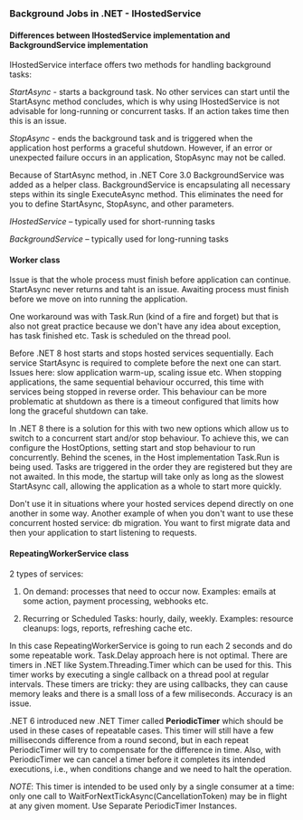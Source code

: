 ### Background Jobs in .NET - IHostedService

#### Differences between IHostedService implementation and BackgroundService implementation

IHostedService interface offers two methods for handling background tasks:

*StartAsync* - starts a background task. No other services can start until the StartAsync method concludes, which is why using IHostedService is not advisable for long-running or concurrent tasks. If an action takes time then this is an issue.

*StopAsync* - ends the background task and is triggered when the application host performs a graceful shutdown. However, if an error or unexpected failure occurs in an application, StopAsync may not be called.

Because of StartAsync method, in .NET Core 3.0 BackgroundService was added as a helper class. BackgroundService is encapsulating all necessary steps within its single ExecuteAsync method. This eliminates the need for you to define StartAsync, StopAsync, and other parameters.

*IHostedService* – typically used for short-running tasks

*BackgroundService* – typically used for long-running tasks

#### Worker class

Issue is that the whole process must finish before application can continue.  StartAsync never returns and taht is an issue. Awaiting process must finish before we move on into running the application.

One workaround was with Task.Run (kind of a fire and forget) but that is also not great practice because we don't have any idea about exception, has task finished etc. Task is scheduled on the thread pool.

Before .NET 8  host starts and stops hosted services sequentially. Each service StartAsync is required to complete before the next one can start. Issues here: slow application warm-up, scaling issue etc. When stopping applications, the same sequential behaviour occurred, this time with services being stopped in reverse order.  This behaviour can be more problematic at shutdown as there is a timeout configured that limits how long the graceful shutdown can take.

In .NET 8 there is a solution for this with two new options which allow us to switch to a concurrent start and/or stop behaviour. To achieve this, we can configure the HostOptions, setting start and stop behaviour to run concurrently. Behind the scenes, in the Host implementation Task.Run is being used. Tasks are triggered in the order they are registered but they are not awaited. In this mode, the startup will take only as long as the slowest StartAsync call, allowing the application as a whole to start more quickly.

Don't use it in situations where your hosted services depend directly on one another in some way. Another example of when you don't want to use these concurrent hosted service: db migration. You want to first migrate data and then your application to start listening to requests. 


#### RepeatingWorkerService class

2 types of services: 
1.	On demand: processes that need to occur now. Examples: emails at some action, payment processing, webhooks etc.
	
2.	Recurring or Scheduled Tasks: hourly, daily, weekly. Examples: resource cleanups: logs, reports, refreshing cache etc.

In this case RepeatingWorkerService is going to run each 2 seconds and do some repeatable work. Task.Delay approach here is not optimal. There are  timers in .NET like System.Threading.Timer which can be used for this. This timer works by executing a single callback on a thread pool at regular intervals. These timers are tricky: they are using callbacks, they can cause memory leaks and there is a small loss of a few miliseconds. Accuracy is an issue.

.NET 6 introduced new .NET Timer called **PeriodicTimer** which should be used in these cases of repeatable cases. This timer will still have a few milliseconds difference from a round second, but in each repeat PeriodicTimer will try to compensate for the difference in time.  Also, with PeriodicTimer we can cancel a timer before it completes its intended executions, i.e., when conditions change and we need to halt the operation. 

*NOTE*: This timer is intended to be used only by a single consumer at a time: only one call to WaitForNextTickAsync(CancellationToken) may be in flight at any given moment. Use Separate PeriodicTimer Instances.



